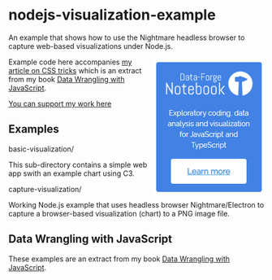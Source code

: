 # nodejs-visualization-example

An example that shows how to use the Nightmare headless browser to capture web-based visualizations under Node.js.

<a target="_blank" href="https://www.data-forge-notebook.com/"><img align="right" src="images/support1.png"></a>

Example code here accompanies [my article on CSS tricks](http://bit.ly/2HW3W0b) which is an extract from my book [Data Wrangling with JavaScript](http://bit.ly/2t2cJu2).

[You can support my work here](https://www.codecapers.com.au/about#support-my-work)

## Examples

basic-visualization/

This sub-directory contains a simple web app swith an example chart using C3.

capture-visualization/

Working Node.js example that uses headless browser Nightmare/Electron to capture a browser-based visualization (chart) to a PNG image file.

## Data Wrangling with JavaScript

These examples are an extract from my book [Data Wrangling with JavaScript](http://bit.ly/2t2cJu2).
